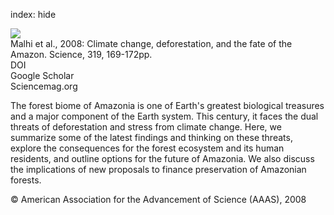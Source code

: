 index: hide

<div class="Citation">
    <div class="Citation-thumb CitationThumb-linked"  data-href="https://doi.org/10.1126/science.1146961">
      <img src="https://static.claimspace.cloud/climate-study-static/refs/thumbs/14/Malhi_et_al_2008-thumb.png" />
    </div>

  <div class="Citation-body">
    <div class="Citation-text">Malhi et al., 2008: Climate change, deforestation, and the fate of the Amazon. <span class="Article-journal">Science, </span><span class="Article-volume">319, </span>169-172pp.</div>
    <div class="Citation-links">
      <div class="CitationLink" data-href="https://doi.org/10.1126/science.1146961">
        <div class="CitationLink-icon CitationLink-Doi"></div>
        <div class="CitationLink-text">DOI</div>
      </div>
      <div class="CitationLink" data-href="https://scholar.google.com/scholar?q=10.1126/science.1146961">
        <div class="CitationLink-icon CitationLink-Scholar"></div>
        <div class="CitationLink-text">Google Scholar</div>
      </div>
      <div class="CitationLink" data-href="http://www.sciencemag.org/content/319/5860/169.abstract">
        <div class="CitationLink-icon CitationLink-Publisher"></div>
        <div class="CitationLink-text">Sciencemag.org</div>
      </div>
    </div>
  </div>
</div>

The forest biome of Amazonia is one of Earth's greatest biological treasures and a major component of the Earth system. This century, it faces the dual threats of deforestation and stress from climate change. Here, we summarize some of the latest findings and thinking on these threats, explore the consequences for the forest ecosystem and its human residents, and outline options for the future of Amazonia. We also discuss the implications of new proposals to finance preservation of Amazonian forests.

<div class="Citation-copy">
&copy; American Association for the Advancement of Science (AAAS), 2008
</div>